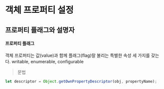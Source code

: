# 객체 프로퍼티 설정

## 프로퍼티 플래그와 설명자

#### 프로퍼티 플래그

객체 프로퍼티는 값(value)과 함께 플래그(flag)랄 불리는 특별한 속성 세 가지를 갖는다.
writable, enumerable, configurable

>문법
```javascript
let descriptor = Object.getOwnPropertyDescriptor(obj, propertyName);
```
